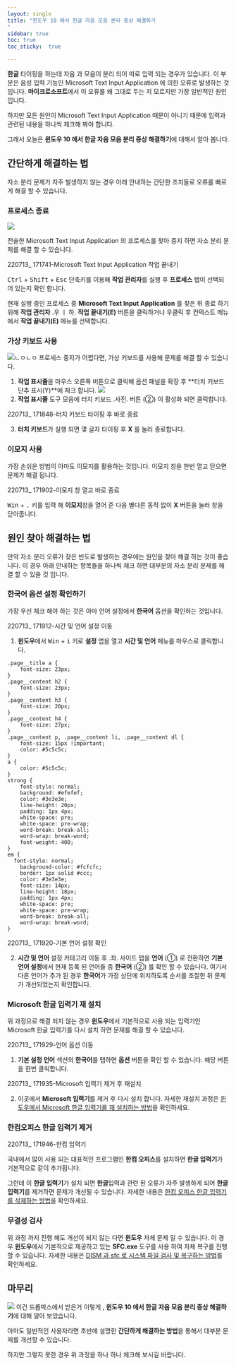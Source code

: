 ```yaml
---
layout: single
title: "윈도우 10 에서 한글 자음 모음 분리 증상 해결하기   
"
sidebar: true
toc: true  
toc_sticky:  true

---
```


**한글** 타이핑을 하는데 자음 과 모음이 분리 되어 따로 입력 되는 경우가 있습니다. 이 부분은 음성 입력 기능인 Microsoft Text Input Application 에 의한 오류로 발생하는 것입니다. **마이크로소프트**에서 이 오류를 왜 그대로 두는 지 모르지만  가장 일반적인 원인입니다. 

하지만 모든 원인이 Microsoft Text Input Application 때문이 아니기 때문에 입력과 관련된 내용을 하나씩 체크해 봐야 합니다.

그래서 오늘은 **윈도우 10 에서 한글 자음 모음 분리 증상 해결하기**에 대해서 알아 봅니다.

## 간단하게 해결하는 법

자소 분리 문제가 자주 발생하지 않는 경우 아래 안내하는 간단한 조치들로 오류를 빠르게 해결 할 수 있습니다.

### 프로세스 종료
![](https://github.com/exixxxx/exixxxx.github.io/blob/master/_image/220604_%20131415-%EC%83%88%EB%A1%9C%20%EC%95%95%EC%B6%95%ED%95%98%EA%B8%B0%20%EB%B2%84%ED%8A%BC%20%ED%81%B4%EB%A6%AD.png?raw=true)

전술한 Microsoft Text Input Application 의 프로세스를 찾아 중지 하면 자소 분리 문제를 해결 할 수 있습니다.

220713\_ 171741-Microsoft Text Input Application 작업 끝내기

 <kbd>Ctrl</kbd> + <kbd>Shift</kbd> + <kbd>Esc</kbd> 단축키를 이용해 **작업 관리자**를 실행 후 **프로세스** 탭이 선택되어 있는지 확인 합니다.

현재 실행 중인 프로세스 중 **Microsoft Text Input Application** 를 찾은 뒤 종료 하기위해 **작업 관리자** .우 ㅣ 하. **작업 끝내기(E)** 버튼을 클릭하거나 우클릭 후 컨텍스트 메뉴에서 **작업 끝내기(E)** 메뉴를 선택합니다.

### 가상 키보드 사용
![ㄴㅇㄴㅇ](https://github.com/exixxxx/exixxxx.github.io/blob/master/_image/220604_%20131451-%ED%8C%8C%EC%9D%BC%20%EC%9D%B4%EB%A6%84%20%EC%A7%80%EC%A0%95%20%ED%9B%84%20%EC%95%95%EC%B6%95%20%EC%8B%9C%EC%9E%91.png?raw=true)
프로세스 중지가 어렵다면, 가상 키보드를 사용해  문제를 해결 할 수 있습니다.


1. **작업 표시줄**을 마우스 오른쪽 버튼으로 클릭해 옵션 패널을 확장 후 **터치 키보드 단추 표시(Y)**에 체크 합니다.
![](https://github.com/exixxxx/exixxxx.github.io/blob/master/_image/220604_%20131415-%EC%83%88%EB%A1%9C%20%EC%95%95%EC%B6%95%ED%95%98%EA%B8%B0%20%EB%B2%84%ED%8A%BC%20%ED%81%B4%EB%A6%AD.png?raw=true)
2. **작업 표시줄** 도구 모음에 터치 키보드 .사진. 버튼  (②)  이 활성화 되면 클릭합니다.

220713\_ 171848-터치 키보드 타이핑 후 바로 종료

3. **터치 키보드**가 실행 되면 몇 글자 타이핑 후 **X** 를 눌러 종료합니다.

### 이모지 사용

가장 손쉬운 방법이 아마도 이모지를 활용하는 것입니다. 이모지 창을 한번 열고 닫으면 문제가 해결 됩니다.

220713\_ 171902-이모지 창 열고 바로 종료

 <kbd>Win</kbd> + <kbd>.</kbd>  키를 입력 해 **이모지**창을 열어 준 다음 별다른 동작 없이 **X** 버튼을 눌러 창을 닫아줍니다.

## 원인 찾아 해결하는 법

만약 자소 분리 오류가 잦은 빈도로 발생하는 경우에는 원인을 찾아 해결 하는 것이 좋습니다. 이 경우 아래 안내하는 항목들을 하나씩 체크 하면 대부분의 자소 분리 문제를 해결 할 수 있을 것 입니다.

### 한국어 옵션 설정 확인하기

가장 우선 체크 해야 하는 것은 아마 언어 설정에서 **한국어** 옵션을 확인하는 것입니다.

220713\_ 171912-시간 및 언어 설정 이동

1. **윈도우**에서  <kbd>Win</kbd> + <kbd>i</kbd> 키로 **설정** 앱을 열고 **시간 및 언어** 메뉴를 마우스로 클릭합니다.

```
.page__title a {
    font-size: 23px;
}
.page__content h2 {
    font-size: 23px;
}
.page__content h3 {
    font-size: 20px;
}
.page__content h4 {
    font-size: 27px;
}
.page__content p, .page__content li, .page__content dl {
    font-size: 15px !important;
    color: #5c5c5c;
}
a {
    color: #5c5c5c;
}
strong {
    font-style: normal;
    background: #efefef;
    color: #3e3e3e;
    line-height: 20px;
    padding: 1px 4px;
    white-space: pre;
    white-space: pre-wrap;
    word-break: break-all;
    word-wrap: break-word;
    font-weight: 400;
}
em {
  font-style: normal;
    background-color: #fcfcfc;
    border: 1px solid #ccc;
    color: #3e3e3e;
    font-size: 14px;
    line-height: 18px;
    padding: 1px 4px;
    white-space: pre;
    white-space: pre-wrap;
    word-break: break-all;
    word-wrap: break-word;
}

```

220713\_ 171920-기본 언어 설정 확인

2. **시간 및 언어** 설정 카테고리 이동 후 .좌. 사이드 탭을 **언어**   (①)   로 전환하면 **기본 언어 설정**에서 현재 등록 된 언어들 중 **한국어**   (②)  를 확인 할 수 있습니다. 여기서 다른 언어가 추가 된 경우 **한국어**가 가장 상단에 위치하도록 순서를 조절한 뒤 문제가 개선되었는지 확인합니다.

### Microsoft 한글 입력기 재 설치

위 과정으로 해결 되지 않는 경우 **윈도우**에서 기본적으로 사용 되는 입력기인 Microsoft 한글 입력기를 다시 설치 하면 문제를 해결 할 수 있습니다. 

220713\_ 171929-언어 옵션 이동

1. **기본 설정 언어** 섹션의 **한국어**를 탭하면 **옵션** 버튼을 확인 할 수 있습니다. 해당 버튼을 한번 클릭합니다.

220713\_ 171935-Microsoft 입력기 제거 후 재설치

2. 이곳에서 **Microsoft 입력기**를 제거 후 다시 설치 합니다. 자세한 재설치 과정은 [윈도우에서 Microsoft 한글 입력기를  재 설치하는 방법](https://iboxcomein.com/how-to-remove-windows-10-string-ending-input-method/#ftoc-heading-4)을 확인하세요.

### 한컴오피스 한글 입력기 제거

220713\_ 171946-한컴 입력기

국내에서 많이 사용 되는 대표적인 프로그램인 **한컴 오피스**를 설치하면 **한글 입력기**가 기본적으로 같이 추가됩니다. 

그런데  이 **한글 입력기**가 설치 되면 **한글**입력과 관련 된 오류가 자주 발생하게 되어 **한글 입력기**를 제거하면 문제가 개선될 수 있습니다. 자세한 내용은 [한컴 오피스 한글 입력기를 삭제하는 방법](https://iboxcomein.com/delete-windows-10-hangul-input-method/)을 확인하세요.

### 무결성 검사

위 과정 까지 진행 해도 개선이 되지 않는 다면 **윈도우** 자체 문제 일 수 있습니다. 이 경우 **윈도우**에서 기본적으로 제공하고 있는 **SFC.exe** 도구를 사용 하여 자체 복구를 진행 할 수 있습니다. 자세한 내용은 [DISM 과 sfc 로 시스템 파일 검사 및 복구하는 방법](https://iboxcomein.com/checking-and-repairing-system-files-with-dism-and-sfc-in-windows-10/)를 확인하세요.

## 마무리
![](https://previews.dropbox.com/p/thumb/ABmAXMFW_4MmOT68zQcsXWKLEYExFLu_OWkn3lMzopl7HmrUJhWKdTTUWq-d92CUfQ_h9LYYTO7QUAP8fDCrCyVHycuFdeuIEpxsIgrnzPLUCRzFJuYx5Jcy2GcOJubDDYph7Rx-D431IXNR3VAFOEu-Ddx7N5P8y5LcAJDVg317knE39kkpsMSe1R9FL_C4xcBWX-mfaU1dlUqEtI1xCCHTE32N9BE8Hn8PVi6IS33xl0OozUYTT7AhxXSnyyrph1Dclck72AbttCSaocXyU3F7IMXdnDfjTSiMk2I7XbGtVvNoefwSaIhs_pzbRg_9GQL4bgKeSkazt6M6K-z5jTvHkCLqbl5Qn41gw4OAePqdLjQKcAcMNcZMYaElBKFbA1g/p.png)
이건 드롭박스에서 받은거
이렇게 , **윈도우 10 에서 한글 자음 모음 분리 증상 해결하기**에 대해 알아 보았습니다.

아마도 일반적인 사용자라면 초반에 설명한 **간단하게 해결하는 방법**을 통해서 대부분 문제를 개선할 수 있습니다.

하지만 그렇지 못한 경우 위 과정을 하나 하나 체크해 보시길  바랍니다.


